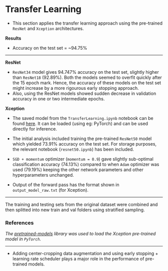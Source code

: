 # Transfer Learning

- This section applies the transfer learning approach using the pre-trained `ResNet` and `Xception` architectures.

**Results**

- Accuracy on the test set = ~94.75%

---
**ResNet**
- `ResNet34` model gives 94.747% accuracy on the test set, slightly higher than `ResNet18` (92.89%). Both the models seemed to overfit quickly after the 15 epoch mark. Hence, the accuracy of these models on the test set might increase by a more rigourous early stopping approach.
- Also, using the ResNet models showed sudden decrease in validation accuracy in one or two intermediate epochs.

**Xception**
- The saved model from the `TransferLearning.ipynb` notebook can be found [here](https://drive.google.com/file/d/1x6SFqceZvOZrwHRPdJFVkOtjwS3ZM3LO/view?usp=sharing). It can be loaded (using eg: PyTorch) and can be used directly for inference.

- The initial analysis included training the pre-trained `ResNet50` model which yielded 73.91% accuracy on the test set. For storage purposes, the relevant notebook (`resnet50.ipynb`) has been included.

- `SGD + momentum` optimizer (`momentum = 0.9`) gave slightly sub-optimal classification accuracy (74.13%) compared to when `Adam` optimizer was used (79.19%) keeping the other network parameters and other hyperparameters unchanged.
- Output of the forward pass has the format shown in `output_model_raw.txt` (for Xception).

---
The training and testing sets from the original dataset were combined and then splitted into new train and val folders using stratified sampling.

### References
*The [pretrained-models](https://github.com/Cadene/pretrained-models.pytorch) library was used to load the Xception pre-trained model in `PyTorch`.*

---
- Adding center-cropping data augmentation and using early stopping + learning rate scheduler plays a major role in the performance of pre-trained models.
